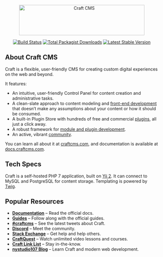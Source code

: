 <p align="center"><a href="https://craftcms.com/" rel="noopener" target="_blank"><img width="412" height="100" src="https://craftcms.com/craftcms.svg" alt="Craft CMS"></a></p>

<p align="center">
<a href="https://travis-ci.com/craftcms/cms"><img src="https://img.shields.io/travis/com/craftcms/cms/develop.svg?label=build" alt="Build Status"></a>
<a href="https://packagist.org/packages/craftcms/cms"><img src="https://img.shields.io/packagist/dt/craftcms/cms.svg?label=downloads" alt="Total Packagist Downloads"></a>
<a href="https://github.com/craftcms/cms/releases"><img src="https://img.shields.io/github/tag/craftcms/cms.svg?label=stable" alt="Latest Stable Version"></a>
</p>

## About Craft CMS

Craft is a flexible, user-friendly CMS for creating custom digital experiences on the web and beyond.

It features:

- An intuitive, user-friendly Control Panel for content creation and administrative tasks.
- A clean-slate approach to content modeling and [front-end development](https://docs.craftcms.com/v3/dev/) that doesn’t make any assumptions about your content or how it should be consumed.
- A built-in Plugin Store with hundreds of free and commercial [plugins](https://plugins.craftcms.com/), all just a click away.
- A robust framework for [module and plugin development](https://docs.craftcms.com/v3/extend/).
- An active, vibrant [community](https://craftcms.com/community).

You can learn all about it at [craftcms.com](https://craftcms.com), and documentation is available at [docs.craftcms.com](https://docs.craftcms.com/v3/).

## Tech Specs

Craft is a self-hosted PHP 7 application, built on [Yii 2](https://www.yiiframework.com/). It can connect to MySQL and PostgreSQL for content storage. Templating is powered by [Twig](https://twig.symfony.com).

## Popular Resources

- **[Documentation](http://docs.craftcms.com/v3/)** – Read the official docs.
- **[Guides](https://craftcms.com/guides)** – Follow along with the official guides.
- **[#craftcms](https://twitter.com/hashtag/craftcms)** – See the latest tweets about Craft.
- **[Discord](https://craftcms.com/discord)** – Meet the community.
- **[Stack Exchange](http://craftcms.stackexchange.com/)** – Get help and help others.
- **[CraftQuest](https://craftquest.io/)** – Watch unlimited video lessons and courses.
- **[Craft Link List](http://craftlinklist.com/)** – Stay in-the-know.
- **[nystudio107 Blog](https://nystudio107.com/blog)** – Learn Craft and modern web development.
